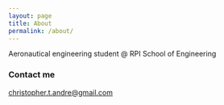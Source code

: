 ```yaml
---
layout: page
title: About
permalink: /about/
---
```


Aeronautical engineering student @ RPI School of Engineering

### Contact me

[christopher.t.andre@gmail.com](mailto:christopher.t.andre@gmail.com)
